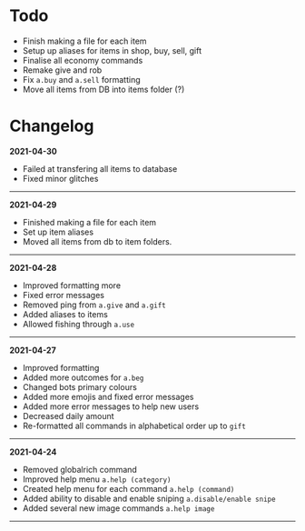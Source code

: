 # Todo
- Finish making a file for each item
- Setup up aliases for items in shop, buy, sell, gift
- Finalise all economy commands
- Remake give and rob
- Fix `a.buy` and `a.sell` formatting
- Move all items from DB into items folder (?)

# Changelog
**2021-04-30**
- Failed at transfering all items to database
- Fixed minor glitches
***
**2021-04-29**
- Finished making a file for each item
- Set up item aliases
- Moved all items from db to item folders.
***
**2021-04-28**
- Improved formatting more
- Fixed error messages
- Removed ping from `a.give` and `a.gift`
- Added aliases to items
- Allowed fishing through `a.use`
***
**2021-04-27**
- Improved formatting
- Added more outcomes for `a.beg`
- Changed bots primary colours
- Added more emojis and fixed error messages
- Added more error messages to help new users
- Decreased daily amount
- Re-formatted all commands in alphabetical order up to `gift`
***
**2021-04-24**
- Removed globalrich command 
- Improved help menu `a.help (category)`
- Created help menu for each command `a.help (command)`
- Added ability to disable and enable sniping `a.disable/enable snipe`
- Added several new image commands `a.help image`
***
